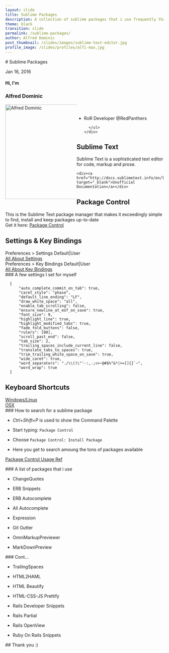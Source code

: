 ```yaml
---
layout: slide
title: Sublime Packages
description: A collection of sublime packages that i use frequently that makes my life a lot easier
theme: black
transition: slide
permalink: /sublime-packages/
author: Alfred Dominic
post_thumbnail: /slides/images/sublime-text-editor.jpg
profile_image: /slides/profiles/alfi-max.jpg
---
```


<section data-markdown>
  # Sublime Packages

  Jan 16, 2016
</section>

<section>
  <h4>Hi, I'm</h4>
  <h3>Alfred Dominic</h3>
  <div style="width:150%;">
    <div style="float:left; width:30%;">
      <img alt="Alfred Dominic" src="https://avatars1.githubusercontent.com/u/8247590?v=3&s=460" style="float: left; width:300px; height:300px;">
    </div>
    <div style="float:right; width:70%;">
      <ul style="float: left; padding-top: 4%;">
          <li>RoR Developer @RedPanthers</li>

      </ul>
    </div>
  </div>
</section>


<section>
  <h2>Sublime Text</h2>

  <div>
    Sublime Text is a sophisticated text editor for code, markup and prose.

    <div><a href="http://docs.sublimetext.info/en/latest/index.html" target="_blank">Unofficial Documentation</a></div>

  </div>
</section>

<section>
  <h2>Package Control</h2>

  <div>
    This is the Sublime Text package manager that makes it exceedingly simple to find, install and keep packages up-to-date
  </div>

  <div>Get it here: <a href="https://packagecontrol.io/" target="_blank">Package Control</a></div>
</section>


<section>
  <h2>Settings & Key Bindings</h2>

  <div>
    <div>
      Preferences > Settings Default|User
    </div>
    <a href="http://docs.sublimetext.info/en/latest/reference/settings.html" target="_blank">All About Settings</a>
  </div>

  <div>
    <div>
      Preferences > Key Bindings Default|User
    </div>
    <a href="http://docs.sublimetext.info/en/latest/reference/key_bindings.html" target="_blank">All About Key Bindings</a>
  </div>
</section>


<section data-markdown>
  ### A few settings I set for myself

  ```
    {
        "auto_complete_commit_on_tab": true,
        "caret_style": "phase",
        "default_line_ending": "LF",
        "draw_white_space": "all",
        "enable_tab_scrolling": false,
        "ensure_newline_at_eof_on_save": true,
        "font_size": 9,
        "highlight_line": true,
        "highlight_modified_tabs": true,
        "fade_fold_buttons": false,
        "rulers": [80],
        "scroll_past_end": false,
        "tab_size": 2,
        "trailing_spaces_include_current_line": false,
        "translate_tabs_to_spaces": true,
        "trim_trailing_white_space_on_save": true,
        "wide_caret": true,
        "word_separators": "./\\()\"'-:,.;<>~@#$%^&*|+=[]{}`~",
        "word_wrap": true
    }

  ```
</section>


<section>
  <h2>Keyboard Shortcuts</h2>

  <div>
    <a href="http://docs.sublimetext.info/en/latest/reference/keyboard_shortcuts_win.html" target="_blank">Windows/Linux</a>
  </div>

  <div>
    <a href="http://docs.sublimetext.info/en/latest/reference/keyboard_shortcuts_osx.html" target="_blank">OSX</a>
  </div>
</section>


<section data-markdown>
  ### How to search for a sublime package


  * *Ctrl+Shift+P* is used to show the Command Palette

  * Start typing: `Package Control`

  * Choose `Package Control: Install Package`

  * Here you get to search amoung the tons of packages available

  [Package Control Usage Ref](https://packagecontrol.io/docs/usage)

</section>

<section data-markdown>
  ### A list of packages that i use


  * ChangeQuotes

  * ERB Snippets

  * ERB Autocomplete

  * All Autocomplete

  * Expression

  * Git Gutter

  * OmniMarkupPreviewer

  * MarkDownPreview

</section>


<section data-markdown>
  ### Cont...

  * TrailingSpaces

  * HTML2HAML

  * HTML Beautify

  * HTML-CSS-JS Prettify

  * Rails Developer Snippets

  * Rails Partial

  * Rails OpenView

  * Ruby On Rails Snippets

</section>


<section data-markdown>
  ## Thank you :)
</section>
